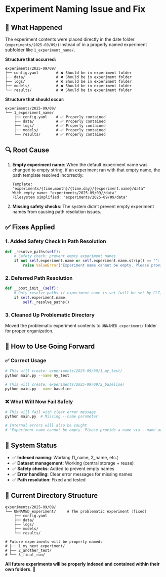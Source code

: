 # Experiment Naming Issue and Fix

## 🐛 **What Happened**

The experiment contents were placed directly in the date folder (`experiments/2025-09/09/`) instead of in a properly named experiment subfolder like `1_experiment_name/`.

**Structure that occurred:**
```
experiments/2025-09/09/
├── config.yaml        # ❌ Should be in experiment folder
├── data/              # ❌ Should be in experiment folder  
├── logs/              # ❌ Should be in experiment folder
├── models/            # ❌ Should be in experiment folder
└── results/           # ❌ Should be in experiment folder
```

**Structure that should occur:**
```
experiments/2025-09/09/
└── 1_experiment_name/
    ├── config.yaml    # ✅ Properly contained
    ├── data/          # ✅ Properly contained
    ├── logs/          # ✅ Properly contained
    ├── models/        # ✅ Properly contained
    └── results/       # ✅ Properly contained
```

## 🔍 **Root Cause**

1. **Empty experiment name**: When the default experiment name was changed to empty string, if an experiment ran with that empty name, the path template resolved incorrectly:
   ```
   Template: "experiments/{time.month}/{time.day}/{experiment.name}/data"
   With empty name: "experiments/2025-09/09//data" 
   Filesystem simplified: "experiments/2025-09/09/data"
   ```

2. **Missing safety checks**: The system didn't prevent empty experiment names from causing path resolution issues.

## ✅ **Fixes Applied**

### 1. **Added Safety Check in Path Resolution**
```python
def _resolve_paths(self):
    # Safety check: prevent empty experiment names
    if not self.experiment.name or self.experiment.name.strip() == "":
        raise ValueError("Experiment name cannot be empty. Please provide a name via --name argument.")
```

### 2. **Deferred Path Resolution**
```python
def __post_init__(self):
    # Only resolve paths if experiment name is set (will be set by CLI)
    if self.experiment.name:
        self._resolve_paths()
```

### 3. **Cleaned Up Problematic Directory**
Moved the problematic experiment contents to `UNNAMED_experiment/` folder for proper organization.

## 🚀 **How to Use Going Forward**

### ✅ **Correct Usage**
```bash
# This will create: experiments/2025-09/09/1_my_test/
python main.py --name my_test

# This will create: experiments/2025-09/09/2_baseline/
python main.py --name baseline
```

### ❌ **What Will Now Fail Safely**
```bash
# This will fail with clear error message
python main.py  # Missing --name parameter

# Internal errors will also be caught
# "Experiment name cannot be empty. Please provide a name via --name argument."
```

## 🔧 **System Status**
- ✅ **Indexed naming**: Working (1_name, 2_name, etc.)
- ✅ **Dataset management**: Working (central storage + reuse)  
- ✅ **Safety checks**: Added to prevent empty names
- ✅ **Error handling**: Clear error messages for missing names
- ✅ **Path resolution**: Fixed and tested

## 📁 **Current Directory Structure**
```
experiments/2025-09/09/
└── UNNAMED_experiment/     # The problematic experiment (fixed)
    ├── config.yaml
    ├── data/
    ├── logs/
    ├── models/
    └── results/

# Future experiments will be properly named:
# ├── 1_my_next_experiment/
# ├── 2_another_test/
# └── 3_final_run/
```

**All future experiments will be properly indexed and contained within their own folders.** 🎯
